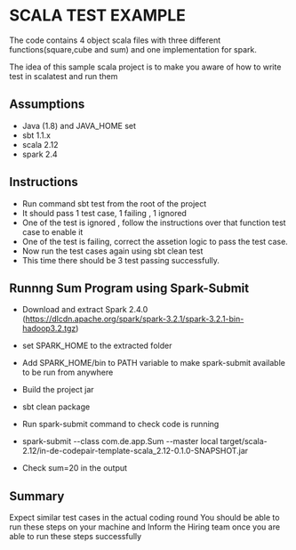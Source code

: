 # SCALA TEST EXAMPLE

The code contains 4 object scala files with three different functions(square,cube and sum) and one implementation for spark.

The idea of this sample scala project is to make you aware of how to write test in scalatest and run them
## Assumptions
- Java (1.8) and JAVA_HOME set
- sbt 1.1.x
- scala 2.12
- spark 2.4

## Instructions

- Run command sbt test from the root of the project
- It should pass 1 test case, 1 failing , 1 ignored
- One of the test is ignored , follow the instructions over that function test case to enable it
- One of the test is failing, correct the assetion logic to pass the test case.
- Now run the test cases again using sbt clean test
- This time there should be 3 test passing successfully.

## Runnng Sum Program using Spark-Submit
- Download and extract Spark 2.4.0 (https://dlcdn.apache.org/spark/spark-3.2.1/spark-3.2.1-bin-hadoop3.2.tgz)
- set SPARK_HOME to the extracted folder
- Add SPARK_HOME/bin to PATH variable to make spark-submit available to be run from anywhere 

- Build the project jar 
- sbt clean package
- Run spark-submit command to check code is running
- spark-submit --class com.de.app.Sum --master local target/scala-2.12/in-de-codepair-template-scala_2.12-0.1.0-SNAPSHOT.jar
- Check sum=20 in the output

## Summary
Expect similar test cases in the actual coding round
You should be able to run these steps on your machine and Inform the Hiring team once you are able to run these steps successfully
